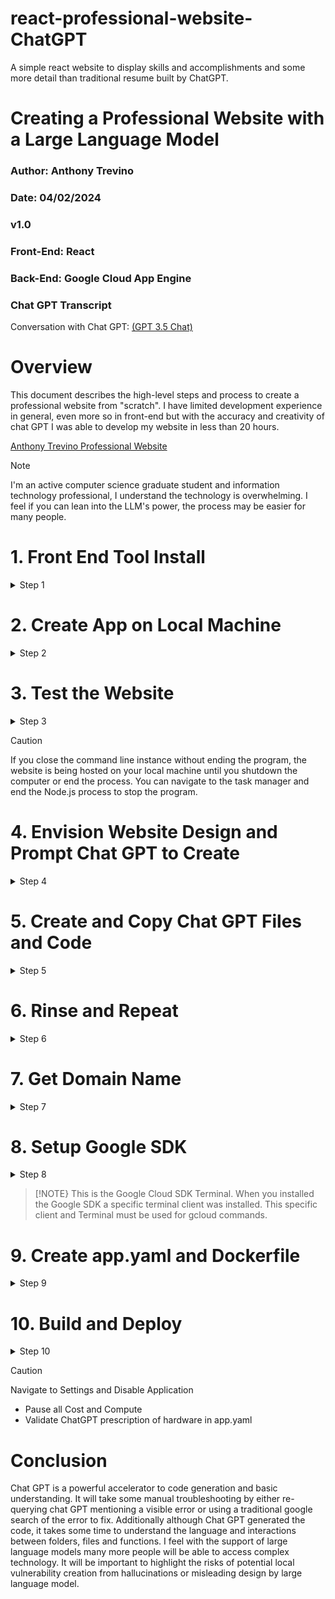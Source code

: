 # react-professional-website-ChatGPT
A simple react website to display skills and accomplishments and some more detail than traditional resume built by ChatGPT.


# Creating a Professional Website with a Large Language Model
### Author: Anthony Trevino
### Date: 04/02/2024
### v1.0

### Front-End: React

### Back-End: Google Cloud App Engine

### Chat GPT Transcript 

Conversation with Chat GPT: [(GPT 3.5 Chat)](https://chat.openai.com/share/fe45e38d-fb69-48f2-81b9-faf032eeacdb)

# Overview

This document describes the high-level steps and process to create a professional website from "scratch". 
I have limited development experience in general, even more so in front-end but with the accuracy and creativity of chat GPT I was able to develop my website in less than 20 hours. 

[Anthony Trevino Professional Website](https://atrevino.net)

>[!NOTE]
> I'm an active computer science graduate student and information technology professional, I understand the technology is overwhelming. 
> I feel if you can lean into the LLM's power, the process may be easier for many people. 


# 1. Front End Tool Install
<details>
	<summary>Step 1</Summary>

**Tool:** React

**Reasoning:** For this project I selected to use React as it is widely used across the technology ecosystem today for front end applications. 
Additionally I wanted to learn a skill that could be applicable to my professional work and I had never taken the time to deep dive into understanding front development language and structure. 
Although this may be overkill for creating a professional website it was very fun to explore functionality with Chat GPT.

### 1.1
**Download Node: [Node.js](https://nodejs.org/en)**

</details>

# 2. Create App on Local Machine
<details>
	<summary>Step 2</Summary>

### 2.1
**Open command line interface to desired application file storage location**

### 2.2
Enter command to create the react app

```
npx create-react-app my-app
```

### 2.3 
**Understand the React application or Website folder and file structure**

Open file explorer or use command:

``` 
cd my-app
```

Website Folder (my-app/): 
- node_modules/: Contains all the project's npm dependencies.
- public/: Holds static files like the HTML file, images, and icons.
- src/: Contains your React component files, CSS, and JavaScript.
- package.json: A manifest file for managing project metadata and dependencies.
- README.md: A markdown file containing information about the project.

Website Driver Folder Files (src/):
- App.js: This is where you define your main App component. It's the heart of your React application.
- index.js: It's the JavaScript entry point. It renders your App component to the DOM.
- App.css: This file contains styles for your App component.
- index.css: Global styles for your application are defined here.


</details>

# 3. Test the Website
<details>
	<summary>Step 3</Summary>

### 3.1
Navigate using the command line to the website folder (my-app/)

### 3.2
Deploy the website locally with the command:
``` 
npm start
```

### 3.3
View Local Deployment

Navigate to [localHost](http://localhost:3000/)

### 3.4 
Stop the Website: Use ctrl+C to stop the program from running locally



</details>

> [!Caution]
> If you close the command line instance without ending the program, the website is being hosted on your local machine until you shutdown the computer or end the process. You can navigate to the task manager and end the Node.js process to stop the program. 

# 4. Envision Website Design and Prompt Chat GPT to Create

<details>
	<summary>Step 4</Summary>

### 4.1
Define the structure and components of the website at a high level that you desire

### 4.2
Prompt Chat GPT (My Conversation):

```
Can you create a basic react app for a professional profile as simple as possible.

How would I format to have a picture in the top left name as title in the top center and skills on the right?
```

</details>

# 5. Create and Copy Chat GPT Files and Code
<details>
	<summary>Step 5</Summary>

Edit (my-app/) files (App.js) to recommended code from chat GPT

Re-deploy app and observe changes

</details>

# 6. Rinse and Repeat
<details>
	<summary>Step 6</Summary>

- Envision more features or functionality changes to the website and prompt Chat GPT for help to code
- Make changes to the local files and re-deploy the local website and view the changes 
- Once satisfied with the local deployment proceed to step 7 for internet setup

</details>

# 7. Get Domain Name

<details>
	<summary>Step 7</Summary>

Use domain provider to reserve or purchase desired domain name.

</details>

# 8. Setup Google SDK

<details>
	<summary>Step 8</Summary>

**Tool:** App Engine

**Reasoning:** For this project I selected to use AppEngine for deployment to minimize infrastructure setup complexity. 

### 8.1
Install google SDK within the (my-app/) folder

Download: [Install Google SDK Docs](https://cloud.google.com/sdk/docs/install-sdk)

### 8.2
Login to Google Cloud account with your credentials using the command:

```
gcloud auth login
```

### 8.3
Initialize the project using the command:

```
gcloud init
```

</details>

> [!NOTE}
> This is the Google Cloud SDK Terminal. When you installed the Google SDK a specific terminal client was installed. This specific client and Terminal must be used for gcloud commands.

# 9. Create app.yaml and Dockerfile
<details>
	<summary>Step 9</Summary>

### 9.1


- This file will tell Google cloud how to setup your website infrastructure
- Suggestion: Prompt chat GPT to help create one

Example: app.yaml

```
runtime: nodejs

env: flex

handlers:
  - url: /static
    static_dir: static
    http_headers:
      Cache-Control: public, max-age=604800
```

### 9.2

Example: Dockerfile
- This file will tell Google cloud how to setup your website infrastructure
- Suggestion: Prompt chat GPT to help create one

```
# Use the official lightweight Node.js 12 image.
# https://hub.docker.com/_/node
FROM node:12-slim

# Create and change to the app directory.
WORKDIR /usr/src/app

# Copy application dependency manifests to the container image.
# A wildcard is used to ensure both package.json AND package-lock.json are copied.
# Copying this separately prevents re-running npm install on every code change.
COPY package*.json ./

# Install production dependencies.
RUN npm install --only=production

# Copy local code to the container image.
COPY . ./

# Run the web service on container startup.
CMD [ "npm", "start" ]
```

</details>

# 10. Build and Deploy

<details>
	<summary>Step 10</Summary>



### 10.1 

Package your application for deployment with the command line at (my-app/) using the command:

```
npm run build
```

### 10.2

Open the Google SDK Terminal and deploy your application to Google App Engine using the command:

```
gcloud app deploy
```

### 10.3

Navigate to Google Console and view deployment and costs.

[Google App Engine](https://console.cloud.google.com/appengine/)

### 10.4
Make changes to DNS settings for custom addresses.
- Google App engine > Settings >  Custom Domains > Add Custom Domain
- Domain Provider > Add in CNAM and A, AAAA Data

</details>

>[!Caution]
> Navigate to Settings and Disable Application 
> - Pause all Cost and Compute 
> - Validate ChatGPT prescription of hardware in app.yaml


# Conclusion

Chat GPT is a powerful accelerator to code generation and basic understanding. 
It will take some manual troubleshooting by either re-querying chat GPT mentioning a visible error or using a traditional google search of the error to fix.
Additionally although Chat GPT generated the code, it takes some time to understand the language and interactions between folders, files and functions. 
I feel with the support of large language models many more people will be able to access complex technology. 
It will be important to highlight the risks of potential local vulnerability creation from hallucinations or misleading design by large language model. 


